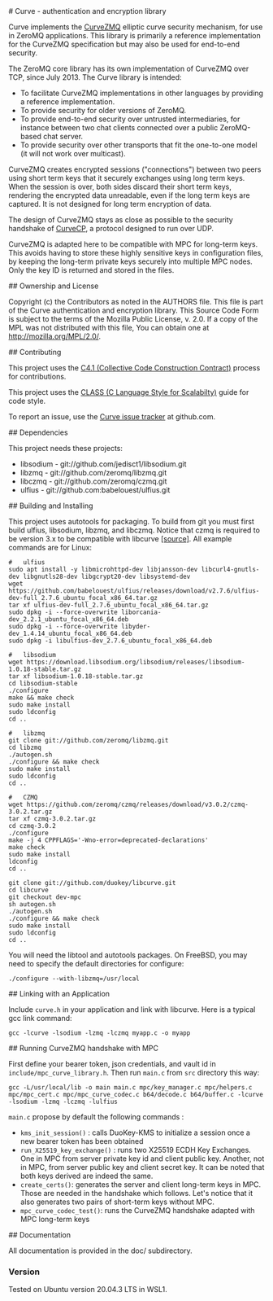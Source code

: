 
<A name="toc1-3" title="Curve - authentication and encryption library" />
# Curve - authentication and encryption library

Curve implements the [CurveZMQ](http://rfc.zeromq.org/spec:26) elliptic curve security mechanism, for use in ZeroMQ applications. This library is primarily a reference implementation for the CurveZMQ specification but may also be used for end-to-end security.

The ZeroMQ core library has its own implementation of CurveZMQ over TCP, since July 2013. The Curve library is intended:

* To facilitate CurveZMQ implementations in other languages by providing a reference implementation.
* To provide security for older versions of ZeroMQ.
* To provide end-to-end security over untrusted intermediaries, for instance between two chat clients connected over a public ZeroMQ-based chat server.
* To provide security over other transports that fit the one-to-one model (it will not work over multicast).

CurveZMQ creates encrypted sessions ("connections") between two peers using short term keys that it securely exchanges using long term keys. When the session is over, both sides discard their short term keys, rendering the encrypted data unreadable, even if the long term keys are captured. It is not designed for long term encryption of data. 

The design of CurveZMQ stays as close as possible to the security handshake of [CurveCP](http://curvecp.org), a protocol designed to run over UDP.

CurveZMQ is adapted here to be compatible with MPC for long-term keys. This avoids having to store these highly sensitive keys in configuration files, by keeping the long-term private keys securely into multiple MPC nodes. Only the key ID is returned and stored in the files.

<A name="toc2-19" title="Ownership and License" />
## Ownership and License

Copyright (c) the Contributors as noted in the AUTHORS file. This file is part of the Curve authentication and encryption library. This Source Code Form is subject to the terms of the Mozilla Public License, v. 2.0. If a copy of the MPL was not distributed with this file, You can obtain one at http://mozilla.org/MPL/2.0/.

<A name="toc2-24" title="Contributing" />
## Contributing

This project uses the [C4.1 (Collective Code Construction Contract)](http://rfc.zeromq.org/spec:22) process for contributions.

This project uses the [CLASS (C Language Style for Scalabilty)](http://rfc.zeromq.org/spec:21) guide for code style.

To report an issue, use the [Curve issue tracker](https://github.com/zeromq/libcurve/issues) at github.com.

<A name="toc2-33" title="Dependencies" />
## Dependencies

This project needs these projects:

* libsodium - git://github.com/jedisct1/libsodium.git
* libzmq - git://github.com/zeromq/libzmq.git
* libczmq - git://github.com/zeromq/czmq.git
* ulfius - git://github.com:babelouest/ulfius.git

<A name="toc2-42" title="Building and Installing" />
## Building and Installing

This project uses autotools for packaging. To build from git you must first build ulfius, libsodium, libzmq, and libczmq. 
Notice that czmq is required to be version 3.x to be compatible with libcurve [[source]](https://github.com/zeromq/libcurve/issues/38). All example commands are for Linux:

    #   ulfius
    sudo apt install -y libmicrohttpd-dev libjansson-dev libcurl4-gnutls-dev libgnutls28-dev libgcrypt20-dev libsystemd-dev
    wget https://github.com/babelouest/ulfius/releases/download/v2.7.6/ulfius-dev-full_2.7.6_ubuntu_focal_x86_64.tar.gz
    tar xf ulfius-dev-full_2.7.6_ubuntu_focal_x86_64.tar.gz
    sudo dpkg -i --force-overwrite liborcania-dev_2.2.1_ubuntu_focal_x86_64.deb
    sudo dpkg -i --force-overwrite libyder-dev_1.4.14_ubuntu_focal_x86_64.deb
    sudo dpkg -i libulfius-dev_2.7.6_ubuntu_focal_x86_64.deb
   
    #   libsodium
    wget https://download.libsodium.org/libsodium/releases/libsodium-1.0.18-stable.tar.gz
    tar xf libsodium-1.0.18-stable.tar.gz
    cd libsodium-stable
    ./configure
    make && make check
    sudo make install
    sudo ldconfig
    cd ..

    #   libzmq
    git clone git://github.com/zeromq/libzmq.git
    cd libzmq
    ./autogen.sh
    ./configure && make check
    sudo make install
    sudo ldconfig
    cd ..

    #   CZMQ
    wget https://github.com/zeromq/czmq/releases/download/v3.0.2/czmq-3.0.2.tar.gz
    tar xf czmq-3.0.2.tar.gz
    cd czmq-3.0.2
    ./configure 
    make -j 4 CPPFLAGS='-Wno-error=deprecated-declarations'
    make check 
    sudo make install
    ldconfig
    cd ..

    git clone git://github.com/duokey/libcurve.git
    cd libcurve
    git checkout dev-mpc
    sh autogen.sh
    ./autogen.sh
    ./configure && make check
    sudo make install
    sudo ldconfig
    cd ..

You will need the libtool and autotools packages. On FreeBSD, you may need to specify the default directories for configure:

    ./configure --with-libzmq=/usr/local

<A name="toc2-87" title="Linking with an Application" />
## Linking with an Application

Include `curve.h` in your application and link with libcurve. Here is a typical gcc link command:

    gcc -lcurve -lsodium -lzmq -lczmq myapp.c -o myapp

<A name="toc2-87" title=" Running CurveZMQ handshake with MPC" />
## Running CurveZMQ handshake with MPC

First define your bearer token, json credentials, and vault id in `include/mpc_curve_library.h`.
Then run `main.c` from `src` directory this way:

    gcc -L/usr/local/lib -o main main.c mpc/key_manager.c mpc/helpers.c mpc/mpc_cert.c mpc/mpc_curve_codec.c b64/decode.c b64/buffer.c -lcurve -lsodium -lzmq -lczmq -lulfius

`main.c` propose by default the following commands :
- `kms_init_session()` : calls DuoKey-KMS to initialize a session once a new bearer token has been obtained
- `run_X25519_key_exchange()` : runs two X25519 ECDH Key Exchanges. One in MPC from server private key id and client public key. Another, not in MPC, from server public key and client secret key. It can be noted that both keys derived are indeed the same.
- `create_certs()`: generates the server and client long-term keys in MPC. Those are needed in the handshake which follows. Let's notice that it also generates two pairs of short-term keys without MPC.
- `mpc_curve_codec_test()`: runs the CurveZMQ handshake adapted with MPC long-term keys

<A name="toc2-94" title="Documentation" />
## Documentation

All documentation is provided in the doc/ subdirectory.

### Version
Tested on Ubuntu version 20.04.3 LTS in WSL1.
